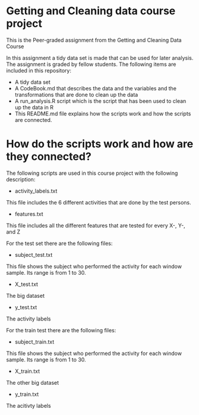 # Getting and Cleaning data course project
This is the Peer-graded assignment from the Getting and Cleaning Data Course

In this assignment a tidy data set is made that can be used for later analysis. The assignment is graded by fellow students. 
The following items are included in this repository:
- A tidy data set
- A CodeBook.md that describes the data and the variables and the transformations that are done to clean up the data
- A run_analysis.R script which is the script that has been used to clean up the data in R
- This README.md file explains how the scripts work and how the scripts are connected.

# How do the scripts work and how are they connected?
The following scripts are used in this course project with the following description:
- activity_labels.txt

This file includes the 6 different activities that are done by the test persons.

- features.txt

This file includes all the different features that are tested for every X-, Y-, and Z

For the test set there are the following files:
- subject_test.txt

This file shows the subject who performed the activity for each window sample. Its range is from 1 to 30. 

- X_test.txt

The big dataset

- y_test.txt

The activity labels

For the train test there are the following files:

- subject_train.txt

This file shows the subject who performed the activity for each window sample. Its range is from 1 to 30. 

- X_train.txt

The other big dataset

- y_train.txt

The acitivty labels
